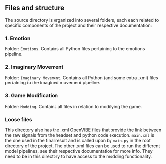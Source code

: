 ## Files and structure
The source directory is organized into several folders, each each related to specific components of the project and their respective documentation:

### 1. Emotion

Folder: `Emotions`. 
Contains all Python files pertaining to the emotions pipeline.

### 2. Imaginary Movement

Folder: `Imaginary Movement`. 
Contains all Python (and some extra .xml) files pertaining to the imagined movement pipeline.

### 3. Game Modification
Folder: `Modding`. 
Contains all files in relation to modifying the game.

### Loose files
This directory also has the .xml OpenVIBE files that provide the link between the raw signals from the headset and python code execution. `main.xml` is the one used in the final result and is called upon by `main.py` in the root directory of the project. The other .xml files can be used to run the different model pipelines, see their respective documentation for more info. They need to be in this directory to have access to the modding functionality.
